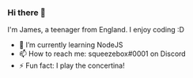 ### Hi there 👋

I'm James, a teenager from England. I enjoy coding :D

- 🌱 I’m currently learning NodeJS
- 📫 How to reach me: squeezebox#0001 on Discord
- ⚡ Fun fact: I play the concertina!
